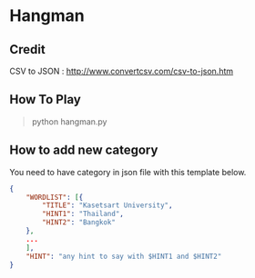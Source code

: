 # Hangman
## Credit
CSV to JSON : http://www.convertcsv.com/csv-to-json.htm
## How To Play
> python hangman.py

## How to add new category

You need to have category in json file with this template below.

```json
{
    "WORDLIST": [{
        "TITLE": "Kasetsart University",
        "HINT1": "Thailand",
        "HINT2": "Bangkok"
    }, 
    ...
    ],
    "HINT": "any hint to say with $HINT1 and $HINT2"
}
```